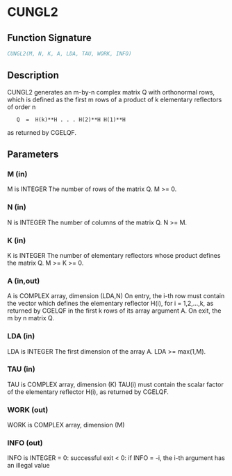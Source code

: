 # CUNGL2

## Function Signature

```fortran
CUNGL2(M, N, K, A, LDA, TAU, WORK, INFO)
```

## Description


 CUNGL2 generates an m-by-n complex matrix Q with orthonormal rows,
 which is defined as the first m rows of a product of k elementary
 reflectors of order n

       Q  =  H(k)**H . . . H(2)**H H(1)**H

 as returned by CGELQF.

## Parameters

### M (in)

M is INTEGER The number of rows of the matrix Q. M >= 0.

### N (in)

N is INTEGER The number of columns of the matrix Q. N >= M.

### K (in)

K is INTEGER The number of elementary reflectors whose product defines the matrix Q. M >= K >= 0.

### A (in,out)

A is COMPLEX array, dimension (LDA,N) On entry, the i-th row must contain the vector which defines the elementary reflector H(i), for i = 1,2,...,k, as returned by CGELQF in the first k rows of its array argument A. On exit, the m by n matrix Q.

### LDA (in)

LDA is INTEGER The first dimension of the array A. LDA >= max(1,M).

### TAU (in)

TAU is COMPLEX array, dimension (K) TAU(i) must contain the scalar factor of the elementary reflector H(i), as returned by CGELQF.

### WORK (out)

WORK is COMPLEX array, dimension (M)

### INFO (out)

INFO is INTEGER = 0: successful exit < 0: if INFO = -i, the i-th argument has an illegal value

